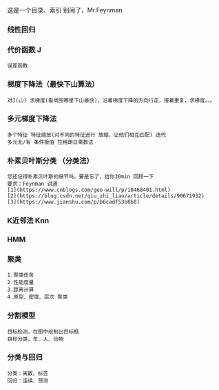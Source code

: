 这是一个目录、索引
别闹了，Mr.Feynman 
### 线性回归
### 代价函数 J
    误差函数
### 梯度下降法（最快下山算法）
    对J(山) 求梯度(看周围哪里下山最快)，沿着梯度下降的方向行走，接着重复，求梯度。。。
### 多元梯度下降法
    多个特征 特征缩放(对不同的特征进行 放缩，让他们相互匹配) 迭代
    多元无/有 条件极值 拉格朗日乘数法
### 朴素贝叶斯分类 （分类法）
    您还记得朴素贝叶斯的细节吗，要是忘了，给你30min 回顾一下
    要求：Feynman 讲通
    [1](https://www.cnblogs.com/geo-will/p/10468401.html)
    [2](https://blog.csdn.net/qiu_zhi_liao/article/details/90671932)
    [3](https://www.jianshu.com/p/b6cadf53b8b8)
### K近邻法 Knn
### HMM
### 聚类
    1.聚类任务
    2.性能度量
    3.距离计算
    4.原型、密度、层次 聚类
### 分割模型
    目标检测，在图中绘制出目标框
    目标分类，车、人、动物
### 分类与回归
    分类：离散、标签
    回归：连续、预测







